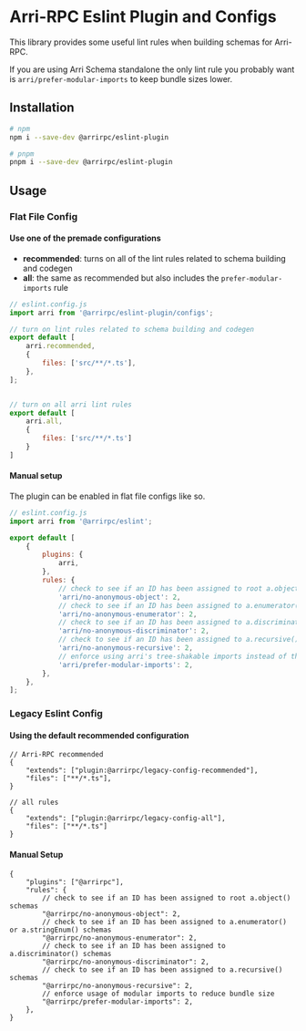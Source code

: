 # Arri-RPC Eslint Plugin and Configs

This library provides some useful lint rules when building schemas for Arri-RPC.

If you are using Arri Schema standalone the only lint rule you probably want is `arri/prefer-modular-imports` to keep bundle sizes lower.

## Installation

```bash
# npm
npm i --save-dev @arrirpc/eslint-plugin

# pnpm
pnpm i --save-dev @arrirpc/eslint-plugin
```

## Usage

### Flat File Config

#### Use one of the premade configurations

- **recommended**: turns on all of the lint rules related to schema building and codegen
- **all**: the same as recommended but also includes the `prefer-modular-imports` rule

```js
// eslint.config.js
import arri from '@arrirpc/eslint-plugin/configs';

// turn on lint rules related to schema building and codegen
export default [
    arri.recommended,
    {
        files: ['src/**/*.ts'],
    },
];


// turn on all arri lint rules
export default [
    arri.all,
    {
        files: ['src/**/*.ts']
    }
]
```

#### Manual setup

The plugin can be enabled in flat file configs like so.

```js
// eslint.config.js
import arri from '@arrirpc/eslint';

export default [
    {
        plugins: {
            arri,
        },
        rules: {
            // check to see if an ID has been assigned to root a.object() schemas
            'arri/no-anonymous-object': 2,
            // check to see if an ID has been assigned to a.enumerator() or a.stringEnum() schemas
            'arri/no-anonymous-enumerator': 2,
            // check to see if an ID has been assigned to a.discriminator() schemas
            'arri/no-anonymous-discriminator': 2,
            // check to see if an ID has been assigned to a.recursive() schemas
            'arri/no-anonymous-recursive': 2,
            // enforce using arri's tree-shakable imports instead of the non tree-shakable imports to keep bundle sizes lower
            'arri/prefer-modular-imports': 2,
        },
    },
];
```

### Legacy Eslint Config

#### Using the default recommended configuration

```jsonc
// Arri-RPC recommended
{
    "extends": ["plugin:@arrirpc/legacy-config-recommended"],
    "files": ["**/*.ts"],
}

// all rules
{
    "extends": ["plugin:@arrirpc/legacy-config-all"],
    "files": ["**/*.ts"]
}
```

#### Manual Setup

```jsonc
{
    "plugins": ["@arrirpc"],
    "rules": {
        // check to see if an ID has been assigned to root a.object() schemas
        "@arrirpc/no-anonymous-object": 2,
        // check to see if an ID has been assigned to a.enumerator() or a.stringEnum() schemas
        "@arrirpc/no-anonymous-enumerator": 2,
        // check to see if an ID has been assigned to a.discriminator() schemas
        "@arrirpc/no-anonymous-discriminator": 2,
        // check to see if an ID has been assigned to a.recursive() schemas
        "@arrirpc/no-anonymous-recursive": 2,
        // enforce usage of modular imports to reduce bundle size
        "@arrirpc/prefer-modular-imports": 2,
    },
}
```
